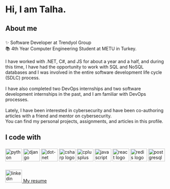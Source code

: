 <h1 align="left">Hi, I am Talha.</h1>

###

<p align="left"></p>

###

<h2 align="left">About me</h2>

###

<p align="left">✨ Software Developer at Trendyol Group<br>📚 4th Year Computer Engineering Student at METU in Turkey.<br><br>I have worked with .NET, C#, and JS for about a year and a half, and during this time, I have had the opportunity to work with SQL and NoSQL databases and I was involved in the entire software development life cycle (SDLC) process. <br><br>I have also completed two DevOps internships and two software development internships in the past, and I am familiar with DevOps processes.<br><br>Lately, I have been interested in cybersecurity and have been co-authoring articles with a friend and mentor on cybersecurity.<br>You can find my personal projects, assignments, and articles in this profile.</p>

###

<h2 align="left">I code with</h2>

###

<div align="left">
  <img src="https://cdn.jsdelivr.net/gh/devicons/devicon/icons/python/python-original.svg" height="40" width="52" alt="python logo"  />
  <img src="https://cdn.jsdelivr.net/gh/devicons/devicon/icons/django/django-plain.svg" height="40" width="52" alt="django logo"  />
  <img src="https://cdn.jsdelivr.net/gh/devicons/devicon/icons/dot-net/dot-net-original.svg" height="40" width="52" alt="dot-net logo"  />
  <img src="https://cdn.jsdelivr.net/gh/devicons/devicon/icons/csharp/csharp-original.svg" height="40" width="52" alt="csharp logo"  />
  <img src="https://cdn.jsdelivr.net/gh/devicons/devicon/icons/cplusplus/cplusplus-original.svg" height="40" width="52" alt="cplusplus logo"  />
  <img src="https://cdn.jsdelivr.net/gh/devicons/devicon/icons/javascript/javascript-original.svg" height="40" width="52" alt="javascript logo"  />
  <img src="https://cdn.jsdelivr.net/gh/devicons/devicon/icons/react/react-original.svg" height="40" width="52" alt="react logo"  />
  <img src="https://cdn.jsdelivr.net/gh/devicons/devicon/icons/redis/redis-original.svg" height="40" width="52" alt="redis logo"  />
  <img src="https://cdn.jsdelivr.net/gh/devicons/devicon/icons/postgresql/postgresql-original.svg" height="40" width="52" alt="postgresql logo"  />
</div>

###
<div align="left">
  <a href="https://www.linkedin.com/in/talha-eroglu/" target="_blank">
    <img src="https://raw.githubusercontent.com/maurodesouza/profile-readme-generator/master/src/assets/icons/social/linkedin/default.svg" width="52" height="40" alt="linkedin logo"  />
  </a>
  <a href="https://github.com/talhaaeroglu/resume/blob/e87d67c1427bf2ae06bb8b4390044d377c9c6dee/Resume.pdf" target="_blank">
    My resume
  </a>
</div>

###
